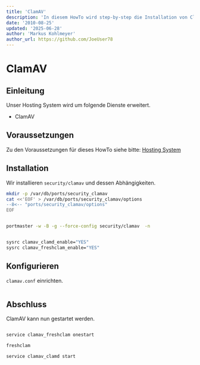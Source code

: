 ```yaml
---
title: 'ClamAV'
description: 'In diesem HowTo wird step-by-step die Installation von ClamAV für ein Hosting System auf Basis von FreeBSD 64Bit auf einem dedizierten Server beschrieben.'
date: '2010-08-25'
updated: '2025-06-28'
author: 'Markus Kohlmeyer'
author_url: https://github.com/JoeUser78
---
```


# ClamAV

## Einleitung

Unser Hosting System wird um folgende Dienste erweitert.

- ClamAV

## Voraussetzungen

Zu den Voraussetzungen für dieses HowTo siehe bitte: [Hosting System](/howtos/freebsd/hosting_system/)

## Installation

Wir installieren `security/clamav` und dessen Abhängigkeiten.

``` bash
mkdir -p /var/db/ports/security_clamav
cat <<'EOF' > /var/db/ports/security_clamav/options
--8<-- "ports/security_clamav/options"
EOF


portmaster -w -B -g --force-config security/clamav  -n


sysrc clamav_clamd_enable="YES"
sysrc clamav_freshclam_enable="YES"
```

## Konfigurieren

`clamav.conf` einrichten.

``` bash
```

## Abschluss

ClamAV kann nun gestartet werden.

``` bash

service clamav_freshclam onestart

freshclam

service clamav_clamd start
```
